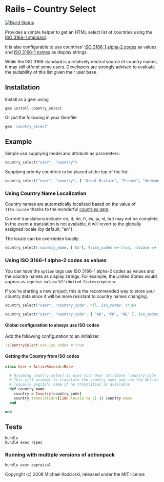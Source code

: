 # Rails – Country Select
[![Build Status](https://travis-ci.org/stefanpenner/country_select.png?branch=master)](https://travis-ci.org/stefanpenner/country_select)

Provides a simple helper to get an HTML select list of countries using the
[ISO 3166-1 standard](https://en.wikipedia.org/wiki/ISO_3166-1).

It is also configurable to use countries'
[ISO 3166-1 alpha-2 codes](https://en.wikipedia.org/wiki/ISO_3166-1_alpha-2)
as values and
[ISO 3166-1 names](https://en.wikipedia.org/wiki/ISO_3166-1)
as display strings.

While the ISO 3166 standard is a relatively neutral source of country
names, it may still offend some users. Developers are strongly advised
to evaluate the suitability of this list given their user base.

## Installation

Install as a gem using

```shell
gem install country_select
```
Or put the following in your Gemfile

```ruby
gem 'country_select'
```

## Example

Simple use supplying model and attribute as parameters:

```ruby
country_select("user", "country")
```

Supplying priority countries to be placed at the top of the list:

```ruby
country_select("user", "country", [ "Great Britain", "France", "Germany" ])
```

### Using Country Name Localization
Country names are automatically localized based on the value of
`I18n.locale` thanks to the wonderful
[countries gem](https://github.com/hexorx/countries/).

Current translations include:
en, it, de, fr, es, ja, nl, but may not be complete. In the event a translation is 
not available, it will revert to the globally assigned locale (by default, "en").

The locale can be overridden locally:
```ruby
country_select(:country_name, ['US'], {:iso_codes => true, :locale => 'es'}) 
```

### Using ISO 3166-1 alpha-2 codes as values
You can have the `option` tags use ISO 3166-1 alpha-2 codes as values
and the country names as display strings. For example, the United States
would appear as `<option value="US">United States</option>`

If you're starting a new project, this is the recommended way to store
your country data since it will be more resistant to country names
changing.

```ruby
country_select("user", "country_code", nil, iso_codes: true)
```

```ruby
country_select("user", "country_code", [ "GB", "FR", "DE" ], iso_codes: true)
```

#### Global configuration to always use ISO codes
Add the following configuration to an initializer.

```ruby
::CountrySelect.use_iso_codes = true
```

#### Getting the Country from ISO codes

```ruby
class User < ActiveRecord::Base

  # Assuming country_select is used with User attribute `country_code`
  # This will attempt to translate the country name and use the default
  # (usually English) name if no translation is available
  def country_name
    country = Country[country_code]
    country.translations[I18n.locale.to_s] || country.name
  end

end
```

## Tests

```shell
bundle
bundle exec rspec
```

### Running with multiple versions of actionpack

```shell
bundle exec appraisal
```

Copyright (c) 2008 Michael Koziarski, released under the MIT license
